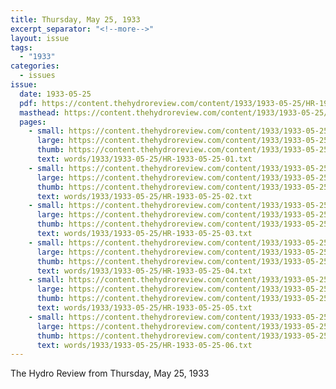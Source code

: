 ```yaml
---
title: Thursday, May 25, 1933
excerpt_separator: "<!--more-->"
layout: issue
tags:
  - "1933"
categories:
  - issues
issue:
  date: 1933-05-25
  pdf: https://content.thehydroreview.com/content/1933/1933-05-25/HR-1933-05-25.pdf
  masthead: https://content.thehydroreview.com/content/1933/1933-05-25/masthead/HR-1933-05-25.jpg
  pages:
    - small: https://content.thehydroreview.com/content/1933/1933-05-25/small/HR-1933-05-25-01.jpg
      large: https://content.thehydroreview.com/content/1933/1933-05-25/large/HR-1933-05-25-01.jpg
      thumb: https://content.thehydroreview.com/content/1933/1933-05-25/thumbnails/HR-1933-05-25-01.jpg
      text: words/1933/1933-05-25/HR-1933-05-25-01.txt
    - small: https://content.thehydroreview.com/content/1933/1933-05-25/small/HR-1933-05-25-02.jpg
      large: https://content.thehydroreview.com/content/1933/1933-05-25/large/HR-1933-05-25-02.jpg
      thumb: https://content.thehydroreview.com/content/1933/1933-05-25/thumbnails/HR-1933-05-25-02.jpg
      text: words/1933/1933-05-25/HR-1933-05-25-02.txt
    - small: https://content.thehydroreview.com/content/1933/1933-05-25/small/HR-1933-05-25-03.jpg
      large: https://content.thehydroreview.com/content/1933/1933-05-25/large/HR-1933-05-25-03.jpg
      thumb: https://content.thehydroreview.com/content/1933/1933-05-25/thumbnails/HR-1933-05-25-03.jpg
      text: words/1933/1933-05-25/HR-1933-05-25-03.txt
    - small: https://content.thehydroreview.com/content/1933/1933-05-25/small/HR-1933-05-25-04.jpg
      large: https://content.thehydroreview.com/content/1933/1933-05-25/large/HR-1933-05-25-04.jpg
      thumb: https://content.thehydroreview.com/content/1933/1933-05-25/thumbnails/HR-1933-05-25-04.jpg
      text: words/1933/1933-05-25/HR-1933-05-25-04.txt
    - small: https://content.thehydroreview.com/content/1933/1933-05-25/small/HR-1933-05-25-05.jpg
      large: https://content.thehydroreview.com/content/1933/1933-05-25/large/HR-1933-05-25-05.jpg
      thumb: https://content.thehydroreview.com/content/1933/1933-05-25/thumbnails/HR-1933-05-25-05.jpg
      text: words/1933/1933-05-25/HR-1933-05-25-05.txt
    - small: https://content.thehydroreview.com/content/1933/1933-05-25/small/HR-1933-05-25-06.jpg
      large: https://content.thehydroreview.com/content/1933/1933-05-25/large/HR-1933-05-25-06.jpg
      thumb: https://content.thehydroreview.com/content/1933/1933-05-25/thumbnails/HR-1933-05-25-06.jpg
      text: words/1933/1933-05-25/HR-1933-05-25-06.txt
---
```


The Hydro Review from Thursday, May 25, 1933

<!--more-->

